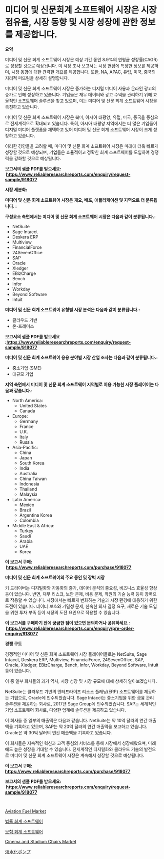 <p><h1>미디어 및 신문회계 소프트웨어 시장은 시장 점유율, 시장 동향 및 시장 성장에 관한 정보를 제공합니다.</h1></p><p><strong>요약</strong></p>
<p><p>미디어 및 신문 회계 소프트웨어 시장은 예상 기간 동안 8.9%의 연평균 성장률(CAGR)로 성장할 것으로 예상됩니다. 이 시장 조사 보고서는 시장 현황에 특정한 정보를 제공하며, 시장 동향에 대한 간략한 개요를 제공합니다. 또한, NA, APAC, 유럽, 미국, 중국의 지리적 퍼뜨림을 상세히 설명합니다.</p><p>미디어 및 신문 회계 소프트웨어 시장은 증가하는 디지털 미디어 사용과 온라인 광고의 증가로 인해 성장하고 있습니다. 기업들은 재무 데이터와 광고 수익을 관리하기 위해 효율적인 소프트웨어 솔루션을 찾고 있으며, 이는 미디어 및 신문 회계 소프트웨어 시장을 촉진하고 있습니다.</p><p>미디어 및 신문 회계 소프트웨어 시장은 북미, 아시아 태평양, 유럽, 미국, 중국을 중심으로 전세계적으로 확대되고 있습니다. 특히, 아시아 태평양 지역에서는 더 많은 기업들이 디지털 미디어 플랫폼을 채택하고 있어 미디어 및 신문 회계 소프트웨어 시장이 크게 성장하고 있습니다.</p><p>이러한 경향들을 고려할 때, 미디어 및 신문 회계 소프트웨어 시장은 미래에 더욱 빠르게 성장할 것으로 예상되며, 기업들은 효율적이고 정확한 회계 소프트웨어를 도입하여 경쟁력을 강화할 것으로 예상됩니다.</p></p>
<p><strong>보고서의 샘플 PDF를 받으세요: &nbsp;<a href="https://www.reliableresearchreports.com/enquiry/request-sample/918077">https://www.reliableresearchreports.com/enquiry/request-sample/918077</a></strong></p>
<p><strong>시장 세분화:</strong></p>
<p><strong> 미디어 및 신문 회계 소프트웨어 시장은 개요, 배포, 애플리케이션 및 지역으로 더 분류됩니다. :</strong></p>
<p><strong>구성요소 측면에서는 미디어 및 신문 회계 소프트웨어 시장은 다음과 같이 분류됩니다.:</strong></p>
<p><ul><li>NetSuite</li><li>Sage Intacct</li><li>Deskera ERP</li><li>Multiview</li><li>FinancialForce</li><li>24SevenOffice</li><li>SAP</li><li>Oracle</li><li>Xledger</li><li>EBizCharge</li><li>Bench</li><li>Infor</li><li>Workday</li><li>Beyond Software</li><li>Intuit</li></ul></p>
<p><strong> 미디어 및 신문 회계 소프트웨어 유형별 시장 분석은 다음과 같이 분류됩니다.:</strong></p>
<p><ul><li>클라우드 기반</li><li>온-프레미스</li></ul></p>
<p><strong>보고서의 샘플 PDF를 받으세요 :<a href="https://www.reliableresearchreports.com/enquiry/request-sample/918077">https://www.reliableresearchreports.com/enquiry/request-sample/918077</a></strong></p>
<p><strong> 미디어 및 신문 회계 소프트웨어 응용 분야별 시장 산업 조사는 다음과 같이 분류됩니다.:</strong></p>
<p><ul><li>중소기업 (SME)</li><li>대규모 기업</li></ul></p>
<p><strong>지역 측면에서 미디어 및 신문 회계 소프트웨어 지역별로 이용 가능한 시장 플레이어는 다음과 같습니다.:</strong></p>
<p><ul>
    <li>
        North America:
        <ul>
            <li>United States</li>
            <li>Canada</li>
        </ul>
    </li>
    <li>
        Europe:
        <ul>
            <li>Germany</li>
            <li>France</li>
            <li>U.K.</li>
            <li>Italy</li>
            <li>Russia</li>
        </ul>
    </li>
    <li>
        Asia-Pacific:
        <ul>
            <li>China</li>
            <li>Japan</li>
            <li>South Korea</li>
            <li>India</li>
            <li>Australia</li>
            <li>China Taiwan</li>
            <li>Indonesia</li>
            <li>Thailand</li>
            <li>Malaysia</li>
        </ul>
    </li>
    <li>
        Latin America:
        <ul>
            <li>Mexico</li>
            <li>Brazil</li>
            <li>Argentina Korea</li>
            <li>Colombia</li>
        </ul>
    </li>
    <li>
        Middle East & Africa:
        <ul>
            <li>Turkey</li>
            <li>Saudi</li>
            <li>Arabia</li>
            <li>UAE</li>
            <li>Korea</li>
        </ul>
    </li>
    </ul></p>
<p><strong>이 보고서 구매: &nbsp;<a href="https://www.reliableresearchreports.com/purchase/918077">https://www.reliableresearchreports.com/purchase/918077</a></strong></p>
<p><strong>미디어 및 신문 회계 소프트웨어의 주요 동인 및 장벽 시장</strong></p>
<p><p>키 드라이버는 디지털화와 자동화의 증가, 데이터 분석의 중요성, 비즈니스 효율성 향상 등이 있습니다. 반면, 재무 리스크, 보안 문제, 비용 문제, 직원의 기술 능력 등이 장벽으로 작용할 수 있습니다. 시장에서는 빠르게 변화하는 기술과 시장 환경에 대응하기 위한 도전이 있습니다. 데이터 보호와 기밀성 문제, 신속한 의사 결정 요구, 새로운 기술 도입을 위한 투자 부족 등이 시장의 도전 요인으로 작용할 수 있습니다.</p></p>
<p><strong>이 보고서를 구매하기 전에 궁금한 점이 있으면 문의하거나 공유하세요.: &nbsp;<a href="https://www.reliableresearchreports.com/enquiry/pre-order-enquiry/918077">https://www.reliableresearchreports.com/enquiry/pre-order-enquiry/918077</a></strong></p>
<p><strong>경쟁 구도</strong></p>
<p><p>경쟁적인 미디어 및 신문 회계 소프트웨어 시장 플레이어들로는 NetSuite, Sage Intacct, Deskera ERP, Multiview, FinancialForce, 24SevenOffice, SAP, Oracle, Xledger, EBizCharge, Bench, Infor, Workday, Beyond Software, Intuit 등이 있습니다.</p><p>이 중 일부 회사들의 과거 역사, 시장 성장 및 시장 규모에 대해 상세히 알아보겠습니다.</p><p>NetSuite는 클라우드 기반의 엔터프라이즈 리소스 플래닝(ERP) 소프트웨어를 제공하는 기업으로, Oracle에 인수되었습니다. Sage Intacct는 중소기업을 위한 금융 관리 솔루션을 제공하는 회사로, 2017년 Sage Group에 인수되었습니다. SAP는 세계적인 기업 소프트웨어 회사로, 다양한 업계에 솔루션을 제공하고 있습니다.</p><p>이 회사들 중 일부의 매출액은 다음과 같습니다. NetSuite는 약 10억 달러의 연간 매출액을 기록하고 있으며, SAP는 약 20억 달러의 연간 매출액을 보고하고 있습니다. Oracle은 약 30억 달러의 연간 매출액을 기록하고 있습니다.</p><p>이 회사들은 지속적인 혁신과 고객 중심의 서비스를 통해 시장에서 성장해왔으며, 미래에도 높은 성장을 기대할 수 있습니다. 전세계적인 디지털화와 클라우드 기술의 발전으로 미디어 및 신문 회계 소프트웨어 시장은 계속해서 성장할 것으로 예상됩니다.</p></p>
<p><strong>이 보고서 구매: &nbsp; <a href="https://www.reliableresearchreports.com/purchase/918077">https://www.reliableresearchreports.com/purchase/918077</a></strong></p>
<p><strong>보고서의 샘플 PDF를 받으세요: &nbsp;<a href="https://www.reliableresearchreports.com/enquiry/request-sample/918077">https://www.reliableresearchreports.com/enquiry/request-sample/918077</a></strong><strong></strong></p>
<p>&nbsp;</p>
<p><p><a href="https://view.publitas.com/reportprime-1/aviation-fuel-market-research-report-the-key-to-successful-business-strategy-forecasted-for-period-from-2024-2031/">Aviation Fuel Market</a></p><p><a href="https://github.com/fredrickeglers/Market-Research-Report-List-1/blob/main/4515065183725.md">법률 회계 소프트웨어</a></p><p><a href="https://github.com/bunxhcci35271755/Market-Research-Report-List-1/blob/main/6702670183724.md">보험 회계 소프트웨어</a></p><p><a href="https://issuu.com/reportprime-2/docs/cinema-and-stadium-chairs-market-size-2030.pptx">Cinema and Stadium Chairs Market</a></p><p><a href="https://medium.com/@andym141978/%E8%84%B1%E5%A1%A9%E3%83%9D%E3%83%B3%E3%83%97%E5%B8%82%E5%A0%B4-%E7%A8%AE%E9%A1%9E-%E3%82%A2%E3%83%97%E3%83%AA%E3%82%B1%E3%83%BC%E3%82%B7%E3%83%A7%E3%83%B3-%E5%9C%B0%E7%90%86%E3%81%AB%E3%82%88%E3%82%8B%E5%8C%85%E6%8B%AC%E7%9A%84%E3%81%AA%E8%A9%95%E4%BE%A1-6e89f045b201">淡水化ポンプ</a></p></p>